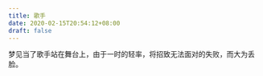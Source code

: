 ```yaml
---
title: 歌手
date: 2020-02-15T20:54:12+08:00
draft: false
---
```


梦见当了歌手站在舞台上，由于一时的轻率，将招致无法面对的失败，而大为丢脸。
